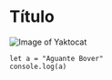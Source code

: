 # Título

![Image of Yaktocat](https://media.diariouno.com.ar/p/26fbf732a186dfa90ba8e8d0d2a0bd90/adjuntos/298/imagenes/000/835/0000835816/1200x675/smart/0025003082jpg.jpg)

```
let a = "Aguante Bover"
console.log(a)
```
